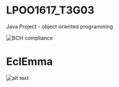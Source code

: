 # LPOO1617_T3G03

Java Project - object oriented programming

![BCH compliance](https://bettercodehub.com/edge/badge/luisnmartins/LPOO1617_T3G03?token=862f0ba8b48bee0b02c4e77b6627c0334f4f5e1e)

# EclEmma

![alt text](https://github.com/luisnmartins/LPOO1617_T3G03/master/C02/ScreenShots/EclEmmaTest.png)

